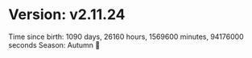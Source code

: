 # Version: v2.11.24
Time since birth: 1090 days, 26160 hours, 1569600 minutes, 94176000 seconds
Season: Autumn 🍁
